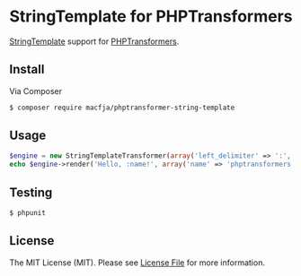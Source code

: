 # StringTemplate for PHPTransformers

[StringTemplate](https://github.com/nicmart/StringTemplate) support for [PHPTransformers](http://github.com/phptransformers/phptransformer).

## Install

Via Composer

``` bash
$ composer require macfja/phptransformer-string-template
```

## Usage

``` php
$engine = new StringTemplateTransformer(array('left_delimiter' => ':', 'right_delimiter');
echo $engine->render('Hello, :name!', array('name' => 'phptransformers');
```

## Testing

``` bash
$ phpunit
```

## License

The MIT License (MIT). Please see [License File](LICENSE) for more information.
